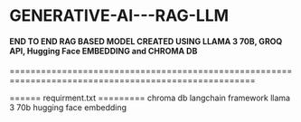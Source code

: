 # GENERATIVE-AI---RAG-LLM
#### END TO END RAG BASED MODEL CREATED USING LLAMA 3 70B, GROQ API, Hugging Face EMBEDDING and CHROMA DB
=====================================================================================================

====== requirment.txt =========
chroma db
langchain framework
llama 3 70b
hugging face embedding 
